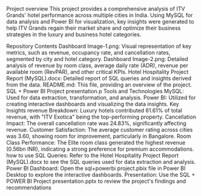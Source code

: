 Project overview
This project provides a comprehensive analysis of ITV Grands' hotel performance across multiple cities in India. Using MySQL for data analysis and Power BI for visualization, key insights were generated to help ITV Grands regain their market share and optimize their business strategies in the luxury and business hotel categories.
 
Repository Contents
Dashboard Image-1.png: Visual representation of key metrics, such as revenue, occupancy rate, and cancellation rates, segmented by city and hotel category.
Dashboard Image-2.png: Detailed analysis of revenue by room class, average daily rate (ADR), revenue per available room (RevPAR), and other critical KPIs.
Hotel Hospitality Project Report (MySQL).docx: Detailed report of SQL queries and insights derived from the data.
README.md: This file, providing an overview of the project.
SQL + Power BI Project presentation.p
Tools and Technologies
MySQL: Used for data extraction, transformation, and analysis.
Power BI: Utilized for creating interactive dashboards and visualizing the data insights.
Key Insights
revenue Breakdown: Luxury hotels contributed 61.61% of total revenue, with "ITV Exotica" being the top-performing property.
Cancellation Impact: The overall cancellation rate was 24.83%, significantly affecting revenue.
Customer Satisfaction: The average customer rating across cities was 3.60, showing room for improvement, particularly in Bangalore.
Room Class Performance: The Elite room class generated the highest revenue (0.56bn INR), indicating a strong preference for premium accommodations.
how to use
SQL Queries: Refer to the Hotel Hospitality Project Report (MySQL).docx to see the SQL queries used for data extraction and analysis.
Power BI Dashboard: Open the sql+powerbi project.pbix file in Power BI Desktop to explore the interactive dashboards.
Presentation: Use the SQL + POWER BI Project presentation.pptx to review the project's findings and recommendations
